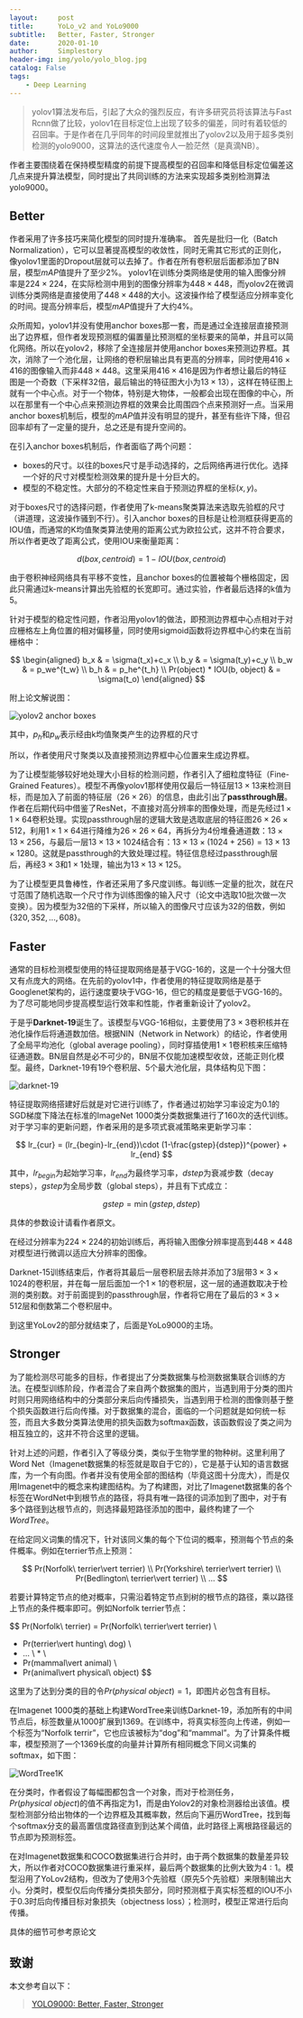 ```yaml
---
layout:     post
title:      YoLo_v2 and YoLo9000
subtitle:   Better, Faster, Stronger
date:       2020-01-10
author:     Simplestory
header-img: img/yolo/yolo_blog.jpg
catalog: False
tags:
    - Deep Learning
---
```


> yolov1算法发布后，引起了大众的强烈反应，有许多研究员将该算法与Fast Rcnn做了比较，yolov1在目标定位上出现了较多的偏差，同时有着较低的召回率。于是作者在几乎同年的时间段里就推出了yolov2以及用于超多类别检测的yolo9000，这算法的迭代速度令人一脸茫然（是真滴NB）。

作者主要围绕着在保持模型精度的前提下提高模型的召回率和降低目标定位偏差这几点来提升算法模型，同时提出了共同训练的方法来实现超多类别检测算法yolo9000。

## Better

作者采用了许多技巧来简化模型的同时提升准确率。
首先是批归一化（Batch Normalization），它可以显著提高模型的收敛性，同时无需其它形式的正则化，像yolov1里面的Dropout层就可以去掉了。作者在所有卷积层后面都添加了BN层，模型$mAP$值提升了至少$2\%$。
yolov1在训练分类网络是使用的输入图像分辨率是$224\times 224$，在实际检测中用到的图像分辨率为$448\times 448$，而yolov2在微调训练分类网络是直接使用了$448\times 448$的大小。这波操作给了模型适应分辨率变化的时间。提高分辨率后，模型$mAP$值提升了大约$4\%$。

众所周知，yolov1并没有使用anchor boxes那一套，而是通过全连接层直接预测出了边界框，但作者发现预测框的偏置量比预测框的坐标要来的简单，并且可以简化网络。所以在yolov2，移除了全连接层并使用anchor boxes来预测边界框。其次，消除了一个池化层，让网络的卷积层输出具有更高的分辨率，同时使用$416\times 416$的图像输入而非$448\times 448$。这里采用$416\times 416$是因为作者想让最后的特征图是一个奇数（下采样32倍，最后输出的特征图大小为$13\times 13$），这样在特征图上就有一个中心点。对于一个物体，特别是大物体，一般都会出现在图像的中心，所以在那里有一个中心点来预测边界框的效果会比周围四个点来预测好一点。当采用anchor boxes机制后，模型的$mAP$值并没有明显的提升，甚至有些许下降，但召回率却有了一定量的提升，总之还是有提升空间的。

在引入anchor boxes机制后，作者面临了两个问题：

- boxes的尺寸。以往的boxes尺寸是手动选择的，之后网络再进行优化。选择一个好的尺寸对模型检测效果的提升是十分巨大的。
- 模型的不稳定性。大部分的不稳定性来自于预测边界框的坐标$(x,y)$。

对于boxes尺寸的选择问题，作者使用了k-means聚类算法来选取先验框的尺寸（讲道理，这波操作骚到不行）。引入anchor boxes的目标是让检测框获得更高的IOU值，而通常的K均值聚类算法使用的距离公式为欧拉公式，这并不符合要求，所以作者更改了距离公式，使用IOU来衡量距离：

$$
d(box, centroid) = 1-IOU(box, centroid)
$$

由于卷积神经网络具有平移不变性，且anchor boxes的位置被每个栅格固定，因此只需通过k-means计算出先验框的长宽即可。通过实验，作者最后选择的k值为5。

针对于模型的稳定性问题，作者沿用yolov1的做法，即预测边界框中心点相对于对应栅格左上角位置的相对偏移量，同时使用sigmoid函数将边界框中心约束在当前栅格中：

$$
\begin{aligned}
b_x & = \sigma(t_x)+c_x \\
b_y & = \sigma(t_y)+c_y \\
b_w & = p_we^{t_w} \\
b_h & = p_he^{t_h} \\
Pr(object) * IOU(b, object) & = \sigma(t_o)
\end{aligned}
$$

附上论文解说图：

![yolov2 anchor boxes](https://raw.githubusercontent.com/simplestory/simplestory.github.io/master/img/yolo/yolov2_boxes.png)

其中，$p_h$和$p_w$表示经由k均值聚类产生的边界框的尺寸

所以，作者使用尺寸聚类以及直接预测边界框中心位置来生成边界框。

为了让模型能够较好地处理大小目标的检测问题，作者引入了细粒度特征（Fine-Grained Features）。模型不再像yolov1那样使用仅最后一特征层$13\times 13$来检测目标，而是加入了前面的特征层（$26\times 26$）的信息，由此引出了**passthrough层**。作者在后期代码中借鉴了ResNet，不直接对高分辨率的图像处理，而是先经过$1\times 1\times 64$卷积处理。实现passthrough层的逻辑大致是选取底层的特征图$26\times 26\times 512$，利用$1\times 1\times 64$进行降维为$26\times 26\times 64$，再拆分为4份堆叠通道数：$13\times 13\times 256$，与最后一层$13\times 13\times 1024$结合有：$13\times 13\times (1024+256) = 13\times 13\times 1280$。这就是passthrough的大致处理过程。特征信息经过passthrough层后，再经$3\times 3$和$1\times 1$处理，输出为$13\times 13\times 125$。

为了让模型更具鲁棒性，作者还采用了多尺度训练。每训练一定量的批次，就在尺寸范围了随机选取一个尺寸作为训练图像的输入尺寸（论文中选取10批次做一次变换）。因为模型为32倍的下采样，所以输入的图像尺寸应该为32的倍数，例如$\{320, 352, ..., 608\}$。

## Faster

通常的目标检测模型使用的特征提取网络是基于VGG-16的，这是一个十分强大但又有点庞大的网络。在先前的yolov1中，作者使用的特征提取网络是基于Googlenet架构的，运行速度要块于VGG-16，但它的精度是要低于VGG-16的。为了尽可能地同步提高模型运行效率和性能，作者重新设计了yolov2。

于是乎**Darknet-19**诞生了。该模型与VGG-16相似，主要使用了$3\times 3$卷积核并在池化操作后将通道数加倍。根据NIN（Network in Network）的结论，作者使用了全局平均池化（global average pooling），同时穿插使用$1\times 1$卷积核来压缩特征通道数。BN层自然是必不可少的，BN层不仅能加速模型收敛，还能正则化模型。最终，Darknet-19有19个卷积层、5个最大池化层，具体结构见下图：

![darknet-19](https://raw.githubusercontent.com/simplestory/simplestory.github.io/master/img/yolo/darknet_19.png)

特征提取网络搭建好后就是对它进行训练了，作者通过初始学习率设定为$0.1$的SGD梯度下降法在标准的ImageNet 1000类分类数据集进行了$160$次的迭代训练。对于学习率的更新问题，作者采用的是多项式衰减策略来更新学习率：

$$
lr_{cur} = (lr_{begin}-lr_{end})\cdot (1-\frac{gstep}{dstep})^{power} + lr_{end}
$$

其中，$lr_{begin}$为起始学习率，$lr_{end}$为最终学习率，$dstep$为衰减步数（decay steps），$gstep$为全局步数（global steps），并且有下式成立：

$$
gstep = \min(gstep, dstep)
$$

具体的参数设计请看作者原文。

在经过分辨率为$224\times 224$的初始训练后，再将输入图像分辨率提高到$448\times 448$对模型进行微调以适应大分辨率的图像。

Darknet-15训练结束后，作者将其最后一层卷积层去除并添加了3层带$3\times 3\times 1024$的卷积层，并在每一层后面加一个$1\times 1$的卷积层，这一层的通道数取决于检测的类别数。对于前面提到的passthrough层，作者将它用在了最后的$3\times 3\times 512$层和倒数第二个卷积层中。

到这里YoLov2的部分就结束了，后面是YoLo9000的主场。

## Stronger

为了能检测尽可能多的目标，作者提出了分类数据集与检测数据集联合训练的方法。在模型训练阶段，作者混合了来自两个数据集的图片，当遇到用于分类的图片时则只用网络结构中的分类部分来后向传播损失，当遇到用于检测的图像则基于整个损失函数进行后向传播。对于数据集的混合，面临的一个问题就是如何统一标签，而且大多数分类算法使用的损失函数为softmax函数，该函数假设了类之间为相互独立的，这并不符合这里的逻辑。

针对上述的问题，作者引入了等级分类，类似于生物学里的物种树。这里利用了Word Net（Imagenet数据集的标签就是取自于它的），它是基于认知的语言数据库，为一个有向图。作者并没有使用全部的图结构（毕竟这图十分庞大），而是仅用Imagenet中的概念来构建图结构。为了构建图，对比了Imagenet数据集的各个标签在WordNet中到根节点的路径，将具有唯一路径的词添加到了图中，对于有多个路径到达根节点的，则选择最短路径添加的图中，最终构建了一个$WordTree$。

在给定同义词集的情况下，针对该同义集的每个下位词的概率，预测每个节点的条件概率。例如在terrier节点上预测：

$$
Pr(Norfolk\ terrier\vert terrier) \\
Pr(Yorkshire\ terrier\vert terrier) \\
Pr(Bedlington\ terrier\vert terrier) \\
...
$$

若要计算特定节点的绝对概率，只需沿着特定节点到树的根节点的路径，乘以路径上节点的条件概率即可。例如Norfolk terrier节点：

$$
Pr(Norfolk\ terrier) = Pr(Norfolk\ terrier\vert terrier) \\
* Pr(terrier\vert hunting\ dog) \\
* ... \ * \\
* Pr(mammal\vert animal) \\
* Pr(animal\vert physical\ object)
$$

这里为了达到分类的目的令$Pr(physical\ object) = 1$，即图片必包含有目标。

在Imagenet 1000类的基础上构建WordTree来训练Darknet-19，添加所有的中间节点后，标签数量从1000扩展到1369。在训练中，将真实标签向上传递，例如一个标签为“Norfolk terrir”，它也应该被标为“dog”和“mammal”。为了计算条件概率，模型预测了一个1369长度的向量并计算所有相同概念下同义词集的softmax，如下图：

![WordTree1K](https://raw.githubusercontent.com/simplestory/simplestory.github.io/master/img/yolo/wordtree1k.png)

在分类时，作者假设了每幅图都包含一个对象，而对于检测任务，$Pr(physical\ object)$的值不再指定为1，而是由Yolov2的对象检测器给出该值。模型检测部分给出物体的一个边界框及其概率数，然后向下遍历WordTree，找到每个softmax分支的最高置信度路径直到到达某个阈值，此时路径上离根路径最远的节点即为预测标签。

在对Imagenet数据集和COCO数据集进行合并时，由于两个数据集的数量差异较大，所以作者对COCO数据集进行重采样，最后两个数据集的比例大致为$4:1$。模型沿用了YoLov2结构，但改为了使用3个先验框（原先5个先验框）来限制输出大小。分类时，模型仅后向传播分类损失部分，同时预测框于真实标签框的IOU不小于0.3时后向传播目标对象损失（objectness loss）；检测时，模型正常进行后向传播。

具体的细节可参考原论文

## 致谢

本文参考自以下：

>[YOLO9000: Better, Faster, Stronger](https://arxiv.org/pdf/1612.08242.pdf)